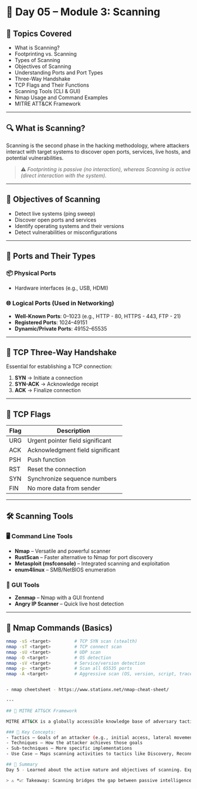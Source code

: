 # 📅 Day 05 – Module 3: Scanning

## 📘 Topics Covered
- What is Scanning?
- Footprinting vs. Scanning
- Types of Scanning
- Objectives of Scanning
- Understanding Ports and Port Types
- Three-Way Handshake
- TCP Flags and Their Functions
- Scanning Tools (CLI & GUI)
- Nmap Usage and Command Examples
- MITRE ATT&CK Framework

---

## 🔍 What is Scanning?

Scanning is the second phase in the hacking methodology, where attackers interact with target systems to discover open ports, services, live hosts, and potential vulnerabilities.

> ⚠️ *Footprinting is passive (no interaction), whereas Scanning is active (direct interaction with the system).*

---

## 🧭 Objectives of Scanning
- Detect live systems (ping sweep)
- Discover open ports and services
- Identify operating systems and their versions
- Detect vulnerabilities or misconfigurations

---

## 🔌 Ports and Their Types

### 📦 Physical Ports
- Hardware interfaces (e.g., USB, HDMI)

### 🌐 Logical Ports (Used in Networking)
- **Well-Known Ports**: 0–1023 (e.g., HTTP - 80, HTTPS - 443, FTP - 21)
- **Registered Ports**: 1024–49151
- **Dynamic/Private Ports**: 49152–65535

---

## 🤝 TCP Three-Way Handshake

Essential for establishing a TCP connection:

1. **SYN** → Initiate a connection
2. **SYN-ACK** → Acknowledge receipt
3. **ACK** → Finalize connection

---

## 🚩 TCP Flags
| Flag  | Description                       |
|-------|-----------------------------------|
| URG   | Urgent pointer field significant  |
| ACK   | Acknowledgment field significant  |
| PSH   | Push function                     |
| RST   | Reset the connection              |
| SYN   | Synchronize sequence numbers      |
| FIN   | No more data from sender          |

---

## 🛠️ Scanning Tools

### 🖥️ Command Line Tools
- **Nmap** – Versatile and powerful scanner  
- **RustScan** – Faster alternative to Nmap for port discovery  
- **Metasploit (msfconsole)** – Integrated scanning and exploitation  
- **enum4linux** – SMB/NetBIOS enumeration  

### 🧰 GUI Tools
- **Zenmap** – Nmap with a GUI frontend  
- **Angry IP Scanner** – Quick live host detection  

---

## 🔎 Nmap Commands (Basics)

```bash
nmap -sS <target>         # TCP SYN scan (stealth)
nmap -sT <target>         # TCP connect scan
nmap -sU <target>         # UDP scan
nmap -O <target>          # OS detection
nmap -sV <target>         # Service/version detection
nmap -p- <target>         # Scan all 65535 ports
nmap -A <target>          # Aggressive scan (OS, version, script, traceroute)


- nmap cheetsheet - https://www.stationx.net/nmap-cheat-sheet/

---

## 🧬 MITRE ATT&CK Framework

MITRE ATT&CK is a globally accessible knowledge base of adversary tactics and techniques based on real-world observations.

### 🧠 Key Concepts:
- Tactics – Goals of an attacker (e.g., initial access, lateral movement)
- Techniques – How the attacker achieves those goals
- Sub-techniques – More specific implementations
- Use Case – Maps scanning activities to tactics like Discovery, Reconnaissance, etc.

## 📌 Summary
Day 5 - Learned about the active nature and objectives of scanning. Explored key networking concepts like ports, TCP flags, and scanning types. Hands-on exposure to scanning tools and basic nmap usage. Introduction to the industry-grade MITRE ATT&CK framework. 

> ⚠️ *📈 Takeaway: Scanning bridges the gap between passive intelligence gathering (footprinting) and active vulnerability exploitation. It's a critical phase in ethical hacking and red teaming.*
